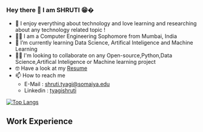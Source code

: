 ### Hey there 👋 I am SHRUTI 😁�

<!--
**shrutityagi4102/shrutityagi4102** is a ✨ _special_ ✨ repository because its `README.md` (this file) appears on your GitHub profile.

Here are some ideas to get you started:
- ⚡ Fun fact: 
-->
- 💙 I enjoy everything about technology and love learning and researching about any technology related topic ! 
- 👩‍💻 I am a Computer Engineering Sophomore from Mumbai, India
- 🌱 I’m currently learning Data Science, Artifical Inteligence and Machine Learning
- 👯‍♀️ I'm looking to collaborate on any Open-source,Python,Data Science,Artifical Inteligence or Machine learning project
- 🤓 Have a look at my [Resume](https://drive.google.com/file/d/1oxQ2cjJzHFzNkDQbRA6fwHyqqAZmdfoI/view?usp=sharing)
- 📫 How to reach me
  - E-Mail   : shruti.tyagi@somaiya.edu
  - Linkedin : [tyagishruti](https://www.linkedin.com/in/tyagishruti/)

<!-- [![Shruti's github stats](https://github-readme-stats.vercel.app/api?username=shrutityagi4102&count_private=true&show_icons=true&theme=radical&hide_rank=false)](https://github.com/anuraghazra/github-readme-stats)-->

[![Top Langs](https://github-readme-stats.vercel.app/api/top-langs/?username=shrutityagi4102)](https://github.com/anuraghazra/github-readme-stats)

## Work Experience

